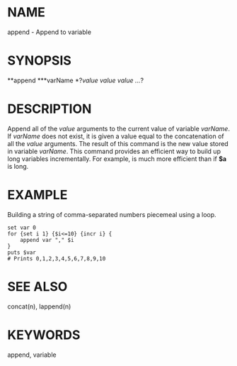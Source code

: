 # NAME

append - Append to variable

# SYNOPSIS

**append ***varName *?*value value value \...*?

# DESCRIPTION

Append all of the *value* arguments to the current value of variable
*varName*. If *varName* does not exist, it is given a value equal to the
concatenation of all the *value* arguments. The result of this command
is the new value stored in variable *varName*. This command provides an
efficient way to build up long variables incrementally. For example, is
much more efficient than if **\$a** is long.

# EXAMPLE

Building a string of comma-separated numbers piecemeal using a loop.

    set var 0
    for {set i 1} {$i<=10} {incr i} {
        append var "," $i
    }
    puts $var
    # Prints 0,1,2,3,4,5,6,7,8,9,10

# SEE ALSO

concat(n), lappend(n)

# KEYWORDS

append, variable

<!---
Copyright (c) 1993 The Regents of the University of California
Copyright (c) 1994-1996 Sun Microsystems, Inc
-->

